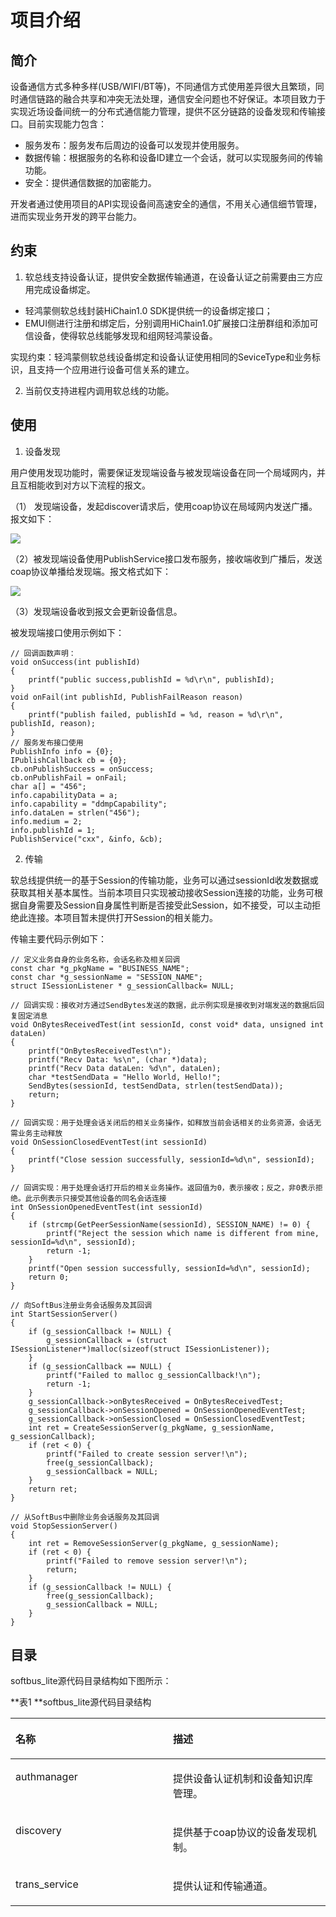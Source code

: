 # 项目介绍<a name="ZH-CN_TOPIC_0000001054063246"></a>

## 简介<a name="section469617221261"></a>

设备通信方式多种多样\(USB/WIFI/BT等\)，不同通信方式使用差异很大且繁琐，同时通信链路的融合共享和冲突无法处理，通信安全问题也不好保证。本项目致力于实现近场设备间统一的分布式通信能力管理，提供不区分链路的设备发现和传输接口。目前实现能力包含：

-   服务发布：服务发布后周边的设备可以发现并使用服务。
-   数据传输：根据服务的名称和设备ID建立一个会话，就可以实现服务间的传输功能。
-   安全：提供通信数据的加密能力。

开发者通过使用项目的API实现设备间高速安全的通信，不用关心通信细节管理，进而实现业务开发的跨平台能力。

## 约束<a name="section55151647184114"></a>

1.  软总线支持设备认证，提供安全数据传输通道，在设备认证之前需要由三方应用完成设备绑定。

-   轻鸿蒙侧软总线封装HiChain1.0 SDK提供统一的设备绑定接口；
-   EMUI侧进行注册和绑定后，分别调用HiChain1.0扩展接口注册群组和添加可信设备，使得软总线能够发现和组网轻鸿蒙设备。

实现约束：轻鸿蒙侧软总线设备绑定和设备认证使用相同的SeviceType和业务标识，且支持一个应用进行设备可信关系的建立。

2. 当前仅支持进程内调用软总线的功能。

## 使用<a name="section15884114210197"></a>

1.  设备发现

用户使用发现功能时，需要保证发现端设备与被发现端设备在同一个局域网内，并且互相能收到对方以下流程的报文。

（1） 发现端设备，发起discover请求后，使用coap协议在局域网内发送广播。报文如下：

![](http://tools.harmonyos.com/mirrors/hpm-image/softBus_README/figures/1.png)

（2）被发现端设备使用PublishService接口发布服务，接收端收到广播后，发送coap协议单播给发现端。报文格式如下：

![](http://tools.harmonyos.com/mirrors/hpm-image/softBus_README/figures/2.png)

（3）发现端设备收到报文会更新设备信息。

被发现端接口使用示例如下：

```
// 回调函数声明：
void onSuccess(int publishId)
{
    printf("public success,publishId = %d\r\n", publishId);
}
void onFail(int publishId, PublishFailReason reason)
{
    printf("publish failed, publishId = %d, reason = %d\r\n", publishId, reason);
}
// 服务发布接口使用
PublishInfo info = {0};
IPublishCallback cb = {0};
cb.onPublishSuccess = onSuccess;
cb.onPublishFail = onFail;
char a[] = "456";
info.capabilityData = a;
info.capability = "ddmpCapability";
info.dataLen = strlen("456");
info.medium = 2;
info.publishId = 1;
PublishService("cxx", &info, &cb);
```

2. 传输

软总线提供统一的基于Session的传输功能，业务可以通过sessionId收发数据或获取其相关基本属性。当前本项目只实现被动接收Session连接的功能，业务可根据自身需要及Session自身属性判断是否接受此Session，如不接受，可以主动拒绝此连接。本项目暂未提供打开Session的相关能力。

传输主要代码示例如下：

```
// 定义业务自身的业务名称，会话名称及相关回调
const char *g_pkgName = "BUSINESS_NAME";
const char *g_sessionName = "SESSION_NAME";
struct ISessionListener * g_sessionCallback= NULL;

// 回调实现：接收对方通过SendBytes发送的数据，此示例实现是接收到对端发送的数据后回复固定消息
void OnBytesReceivedTest(int sessionId, const void* data, unsigned int dataLen)
{
    printf("OnBytesReceivedTest\n");
    printf("Recv Data: %s\n", (char *)data);
    printf("Recv Data dataLen: %d\n", dataLen);
    char *testSendData = "Hello World, Hello!";
    SendBytes(sessionId, testSendData, strlen(testSendData));
    return;
}

// 回调实现：用于处理会话关闭后的相关业务操作，如释放当前会话相关的业务资源，会话无需业务主动释放
void OnSessionClosedEventTest(int sessionId)
{
    printf("Close session successfully, sessionId=%d\n", sessionId);
}

// 回调实现：用于处理会话打开后的相关业务操作。返回值为0，表示接收；反之，非0表示拒绝。此示例表示只接受其他设备的同名会话连接
int OnSessionOpenedEventTest(int sessionId)
{
    if (strcmp(GetPeerSessionName(sessionId), SESSION_NAME) != 0) {
        printf("Reject the session which name is different from mine, sessionId=%d\n", sessionId);
        return -1;
    }
    printf("Open session successfully, sessionId=%d\n", sessionId);
    return 0;
}

// 向SoftBus注册业务会话服务及其回调
int StartSessionServer()
{
    if (g_sessionCallback != NULL) {
        g_sessionCallback = (struct ISessionListener*)malloc(sizeof(struct ISessionListener));
    }
    if (g_sessionCallback == NULL) {
        printf("Failed to malloc g_sessionCallback!\n");
        return -1;
    }
    g_sessionCallback->onBytesReceived = OnBytesReceivedTest;
    g_sessionCallback->onSessionOpened = OnSessionOpenedEventTest;
    g_sessionCallback->onSessionClosed = OnSessionClosedEventTest;
    int ret = CreateSessionServer(g_pkgName, g_sessionName, g_sessionCallback);
    if (ret < 0) {
        printf("Failed to create session server!\n");
        free(g_sessionCallback);
        g_sessionCallback = NULL;
    }
    return ret;
}

// 从SoftBus中删除业务会话服务及其回调
void StopSessionServer()
{
    int ret = RemoveSessionServer(g_pkgName, g_sessionName);
    if (ret < 0) {
        printf("Failed to remove session server!\n");
        return;
    }
    if (g_sessionCallback != NULL) {
        free(g_sessionCallback);
        g_sessionCallback = NULL;
    }
}
```

## 目录<a name="section1464106163817"></a>

softbus\_lite源代码目录结构如下图所示：

**表1 **softbus\_lite源代码目录结构

<a name="table1843451445317"></a>
<table><thead align="left"><tr id="row16552191445314"><th class="cellrowborder" valign="top" width="50%" id="mcps1.1.3.1.1"><p id="p75521114125314"><a name="p75521114125314"></a><a name="p75521114125314"></a>名称</p>
</th>
<th class="cellrowborder" valign="top" width="50%" id="mcps1.1.3.1.2"><p id="p2055231419539"><a name="p2055231419539"></a><a name="p2055231419539"></a>描述</p>
</th>
</tr>
</thead>
<tbody><tr id="row15552151465314"><td class="cellrowborder" valign="top" width="50%" headers="mcps1.1.3.1.1 "><p id="p255221425316"><a name="p255221425316"></a><a name="p255221425316"></a>authmanager</p>
</td>
<td class="cellrowborder" valign="top" width="50%" headers="mcps1.1.3.1.2 "><p id="p11552114135313"><a name="p11552114135313"></a><a name="p11552114135313"></a>提供设备认证机制和设备知识库管理。</p>
</td>
</tr>
<tr id="row1755251416537"><td class="cellrowborder" valign="top" width="50%" headers="mcps1.1.3.1.1 "><p id="p455231495317"><a name="p455231495317"></a><a name="p455231495317"></a>discovery</p>
</td>
<td class="cellrowborder" valign="top" width="50%" headers="mcps1.1.3.1.2 "><p id="p15531214115319"><a name="p15531214115319"></a><a name="p15531214115319"></a>提供基于coap协议的设备发现机制。</p>
</td>
</tr>
<tr id="row155534148533"><td class="cellrowborder" valign="top" width="50%" headers="mcps1.1.3.1.1 "><p id="p1252015524711"><a name="p1252015524711"></a><a name="p1252015524711"></a>trans_service</p>
</td>
<td class="cellrowborder" valign="top" width="50%" headers="mcps1.1.3.1.2 "><p id="p1752055220713"><a name="p1752055220713"></a><a name="p1752055220713"></a>提供认证和传输通道。</p>
</td>
</tr>
</tbody>
</table>

